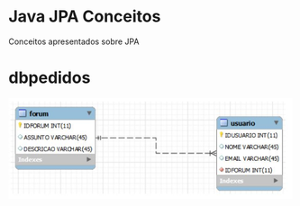 # Java JPA Conceitos

Conceitos apresentados sobre JPA

# dbpedidos

![alt tag](https://raw.githubusercontent.com/hstrada/java-jpa-conceitos/master/script/jpa-conceitos.JPG)
